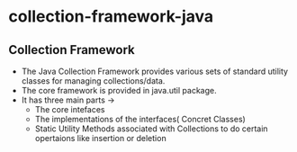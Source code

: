 # collection-framework-java

## Collection Framework
- The Java Collection Framework provides various sets of standard utility classes for managing collections/data.
- The core framework is provided in java.util package.
- It has three main parts -> 
    * The core intefaces
    * The implementations of the interfaces( Concret Classes)
    * Static Utility Methods associated with Collections to do certain opertaions like insertion or deletion